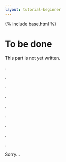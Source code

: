 ```yaml
---
layout: tutorial-beginner
---
```


{% include base.html %}

# To be done

This part is not yet written.

.

.

.

.

.

.

.

.

.

Sorry...